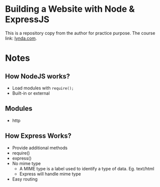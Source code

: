 # Building a Website with Node & ExpressJS
This is a repository copy from the author for practice purpose. The course link: [lynda.com](http://lynda.com).

# Notes
## How NodeJS works?
- Load modules with `require();`
- Built-in or external

## Modules
- http

## How Express Works?
- Provide additional methods
- require()
- express()
- No mime type
  - A MIME type is a label used to identify a type of data. Eg. text/html
  - Express will handle mime type
- Easy routing
